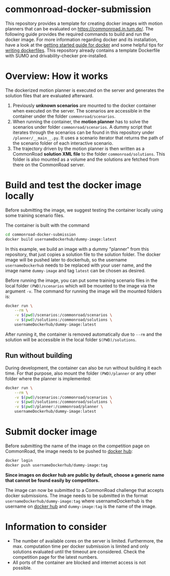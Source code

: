 # commonroad-docker-submission

This repository provides a template for creating docker images with motion planners that can be evaluated on https://commonroad.in.tum.de/. The following guide provides the required commands to build and run the docker image. For more information regarding docker and its installation, have a look at the [getting started guide for docker](https://docs.docker.com/get-started/) and some helpful tips for [writing dockerfiles](https://docs.docker.com/develop/develop-images/dockerfile_best-practices/).
This repository already contains a template Dockerfile with SUMO and drivability-checker pre-installed.

# Overview: How it works

The dockerized motion planner is executed on the server and generates the solution files that are evaluated afterward.

1. Previously **unknown scenarios** are mounted to the docker container when executed on the server. The scenarios are accessible in the container under the folder `commonroad/scenarios`.
2. When running the container, the **motion planner** has to solve the scenarios under folder `commonroad/scenarios`. A dummy script that iterates through the scenarios can be found in this repository under `/planner/__main__.py`. It uses a scenario iterator that returns the path of the scenario folder of each interactive scenario.
3. The trajectory driven by the motion planner is then written as a CommonRoad **solution XML file** to the folder `commonroad/solutions`. This folder is also mounted as a volume and the solutions are fetched from there on the CommonRoad server.

# Build and test the docker image locally
Before submitting the image, we suggest testing the container locally using some training scenario files.

The container is built with the command

```bash
cd commonroad-docker-submission
docker build usernameDockerhub/dummy-image:latest
```

In this example, we build an image with a dummy "planner" from this repository, that just copies a solution file to the solution folder. The docker image will be pushed later to dockerhub, so the username `usernameDockerhub` needs to be replaced with your user name, and the image name `dummy-image` and tag `latest` can be chosen as desired.

Before running the image, you can put some training scenario files in the local folder `(PWD)/scenarios` which will be mounted to the image via the argument `-v`. The command for running the image will the mounted folders is:

```bash
docker run \
    --rm \
    -v $(pwd)/scenarios:/commonroad/scenarios \
    -v $(pwd)/solutions:/commonroad/solutions \
    usernameDockerhub/dummy-image:latest
```
After running it, the container is removed automatically due to `--rm` and the solution will be accessible in the local folder `$(PWD)/solutions`.

## Run without building

During development, the container can also be run without building it each time. For that purpose, also mount the folder `(PWD)/planner` or any other folder where the planner is implemented:

```bash
docker run \
    --rm \
    -v $(pwd)/scenarios:/commonroad/scenarios \
    -v $(pwd)/solutions:/commonroad/solutions \
    -v $(pwd)/planner:/commonroad/planner \
    usernameDockerhub/dummy-image:latest
```


# Submit docker image
Before submitting the name of the image on the competition page on CommonRoad, the image needs to be pushed to [docker hub](https://hub.docker.com/):

```bash
docker login
docker push usernameDockerhub/dummy-image:tag
```

**Since images on docker hub are public by default, choose a generic name that cannot be found easily by competitors.**

The image can now be submitted to a CommonRoad challenge that accepts docker submissions.
The image needs to be submitted in the format `usernameDockerhub/dummy-image:tag` where usernameDockerhub is the username on [docker hub](https://hub.docker.com/) and `dummy-image:tag` is the name of the image.


# Information to consider

- The number of available cores on the server is limited. Furthermore, the max. computation time per docker submission is limited and only solutions evaluated until the timeout are considered. Check the competition page for the latest numbers. 
- All ports of the container are blocked and internet access is not possible.
